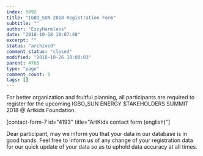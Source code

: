 ```yaml
---
index: 5092
title: "IGBO_SUN 2018 Registration Form"
subtitle: ""
author: "EzzyHarmless"
date: "2018-10-18 19:07:48"
excerpt: ""
status: "archived"
comment_status: "closed"
modified: "2018-10-26 18:00:03"
parent: 4765
type: "page"
comment_count: 0
tags: []
---
```


For better organization and fruitful planning, all participants are required to register for the upcoming IGBO_SUN ENERGY $TAKEHOLDERS SUMMIT 2018 @ Artkids Foundation.

[contact-form-7 id="4193" title="ArtKids contact form (english)"]

Dear participant, may we inform you that your data in our database is in good hands. Feel free to inform us of any change of your registration data for our quick update of your data so as to uphold data accuracy at all times.